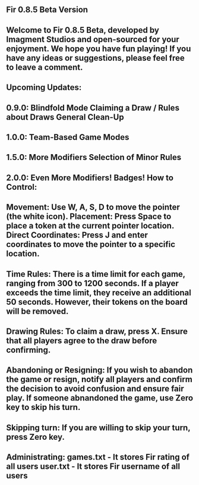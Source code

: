 Fir 0.8.5 Beta Version
------------------------------------------------------------------------------------------------------
Welcome to Fir 0.8.5 Beta, developed by Imagment Studios and open-sourced for your enjoyment. We hope you have fun playing! If you have any ideas or suggestions, please feel free to leave a comment.
------------------------------------------------------------------------------------------------------
Upcoming Updates:
------------------------------------------------------------------------------------------------------
0.9.0:
Blindfold Mode
Claiming a Draw / Rules about Draws
General Clean-Up
------------------------------------------------------------------------------------------------------
1.0.0:
Team-Based Game Modes
------------------------------------------------------------------------------------------------------
1.5.0:
More Modifiers
Selection of Minor Rules
------------------------------------------------------------------------------------------------------
2.0.0:
Even More Modifiers!
Badges!
How to Control:
------------------------------------------------------------------------------------------------------
Movement: Use W, A, S, D to move the pointer (the white icon).
Placement: Press Space to place a token at the current pointer location.
Direct Coordinates: Press J and enter coordinates to move the pointer to a specific location.
------------------------------------------------------------------------------------------------------
Time Rules:
There is a time limit for each game, ranging from 300 to 1200 seconds. If a player exceeds the time limit, they receive an additional 50 seconds. However, their tokens on the board will be removed.
------------------------------------------------------------------------------------------------------
Drawing Rules:
To claim a draw, press X. Ensure that all players agree to the draw before confirming.
------------------------------------------------------------------------------------------------------
Abandoning or Resigning:
If you wish to abandon the game or resign, notify all players and confirm the decision to avoid confusion and ensure fair play. If someone abnandoned the game, use Zero key to skip his turn. 
------------------------------------------------------------------------------------------------------
Skipping turn:
If you are willing to skip your turn, press Zero key.
------------------------------------------------------------------------------------------------------
Administrating:
games.txt - It stores Fir rating of all users
user.txt - It stores Fir username of all users
------------------------------------------------------------------------------------------------------
